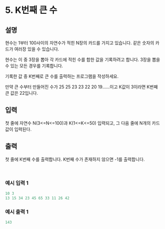 # 5. K번째 큰 수
   
## 설명

현수는 1부터 100사이의 자연수가 적힌 N장의 카드를 가지고 있습니다. 같은 숫자의 카드가 여러장 있을 수 있습니다.

현수는 이 중 3장을 뽑아 각 카드에 적힌 수를 합한 값을 기록하려고 합니다. 3장을 뽑을 수 있는 모든 경우를 기록합니다.

기록한 값 중 K번째로 큰 수를 출력하는 프로그램을 작성하세요.

만약 큰 수부터 만들어진 수가 25 25 23 23 22 20 19......이고 K값이 3이라면 K번째 큰 값은 22입니다.

## 입력

첫 줄에 자연수 N(3<=N<=100)과 K(1<=K<=50) 입력되고, 그 다음 줄에 N개의 카드값이 입력된다.

## 출력

첫 줄에 K번째 수를 출력합니다. K번째 수가 존재하지 않으면 -1를 출력합니다.

<br>

### 예시 입력 1

```java
10 3
13 15 34 23 45 65 33 11 26 42
```

### 예시 출력 1

```java
143
```